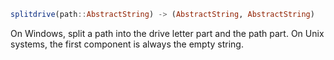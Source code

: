 ```julia
splitdrive(path::AbstractString) -> (AbstractString, AbstractString)
```

On Windows, split a path into the drive letter part and the path part. On Unix systems, the first component is always the empty string.
